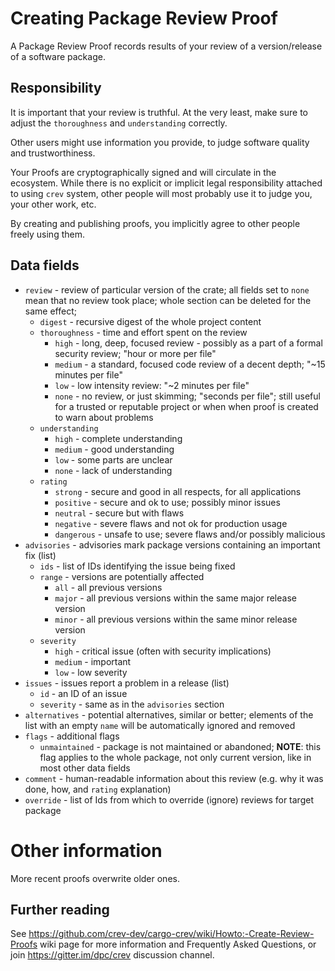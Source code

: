 # Creating Package Review Proof

A Package Review Proof records results of your review of a version/release of a
software package.

## Responsibility

It is important that your review is truthful. At the very least, make sure to
adjust the `thoroughness` and `understanding` correctly.

Other users might use information you provide, to judge software quality and
trustworthiness.

Your Proofs are cryptographically signed and will circulate in the ecosystem.
While there is no explicit or implicit legal responsibility attached to using
`crev` system, other people will most probably use it to judge you, your other
work, etc.

By creating and publishing proofs, you implicitly agree to other people freely
using them.

## Data fields

- `review` - review of particular version of the crate; all fields set to `none`
  mean that no review took place; whole section can be deleted for the same
  effect;
  - `digest` - recursive digest of the whole project content
  - `thoroughness` - time and effort spent on the review
    - `high` - long, deep, focused review - possibly as a part of a formal
      security review; "hour or more per file"
    - `medium` - a standard, focused code review of a decent depth; "~15 minutes
      per file"
    - `low` - low intensity review: "~2 minutes per file"
    - `none` - no review, or just skimming; "seconds per file"; still useful for
      a trusted or reputable project or when when proof is created to warn about
      problems
  - `understanding`
    - `high` - complete understanding
    - `medium` - good understanding
    - `low` - some parts are unclear
    - `none` - lack of understanding
  - `rating`
    - `strong` - secure and good in all respects, for all applications
    - `positive` - secure and ok to use; possibly minor issues
    - `neutral` - secure but with flaws
    - `negative` - severe flaws and not ok for production usage
    - `dangerous` - unsafe to use; severe flaws and/or possibly malicious
- `advisories` - advisories mark package versions containing an important fix
  (list)
  - `ids` - list of IDs identifying the issue being fixed
  - `range` - versions are potentially affected
    - `all` - all previous versions
    - `major` - all previous versions within the same major release version
    - `minor` - all previous versions within the same minor release version
  - `severity`
    - `high` - critical issue (often with security implications)
    - `medium` - important
    - `low` - low severity
- `issues` - issues report a problem in a release (list)
  - `id` - an ID of an issue
  - `severity` - same as in the `advisories` section
- `alternatives` - potential alternatives, similar or better; elements of the
  list with an empty `name` will be automatically ignored and removed
- `flags` - additional flags
  - `unmaintained` - package is not maintained or abandoned; **NOTE**: this flag
    applies to the whole package, not only current version, like in most other
    data fields
- `comment` - human-readable information about this review (e.g. why it was
  done, how, and `rating` explanation)
- `override` - list of Ids from which to override (ignore) reviews for target
   package

# Other information

More recent proofs overwrite older ones.

## Further reading

See <https://github.com/crev-dev/cargo-crev/wiki/Howto:-Create-Review-Proofs>
wiki page for more information and Frequently Asked Questions, or join
<https://gitter.im/dpc/crev> discussion channel.
